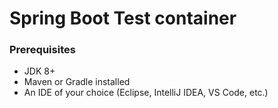 # Spring Boot Test container


### Prerequisites

- JDK 8+
- Maven or Gradle installed
- An IDE of your choice (Eclipse, IntelliJ IDEA, VS Code, etc.)




